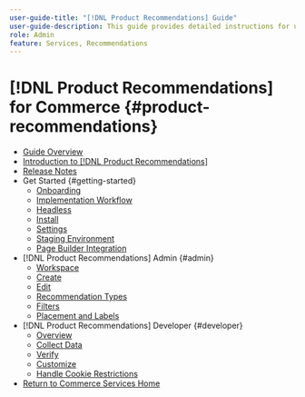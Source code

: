 ```yaml
---
user-guide-title: "[!DNL Product Recommendations] Guide"
user-guide-description: This guide provides detailed instructions for using [!DNL Product Recommendations] from Adobe Commerce.
role: Admin
feature: Services, Recommendations
---
```

# [!DNL Product Recommendations] for Commerce {#product-recommendations}

- [Guide Overview](guide-overview.md)
- [Introduction to [!DNL Product Recommendations]](overview.md)
- [Release Notes](release-notes.md)
- Get Started {#getting-started}
   - [Onboarding](onboarding.md)
   - [Implementation Workflow](implementation-workflow.md)
   - [Headless](headless.md)
   - [Install](install-configure.md)
   - [Settings](settings.md)
   - [Staging Environment](staging-environment.md)
   - [Page Builder Integration](page-builder.md)
- [!DNL Product Recommendations] Admin {#admin}
   - [Workspace](workspace.md)
   - [Create](create.md)
   - [Edit](edit.md)
   - [Recommendation Types](type.md)
   - [Filters](filters.md)
   - [Placement and Labels](placement.md)
- [!DNL Product Recommendations] Developer {#developer}
   - [Overview](development-overview.md)
   - [Collect Data](events.md)
   - [Verify](verify.md)
   - [Customize](customize.md)
   - [Handle Cookie Restrictions](setting-cookie.md)
- [Return to Commerce Services Home](https://experienceleague.adobe.com/docs/commerce/user-guides/home.html)
